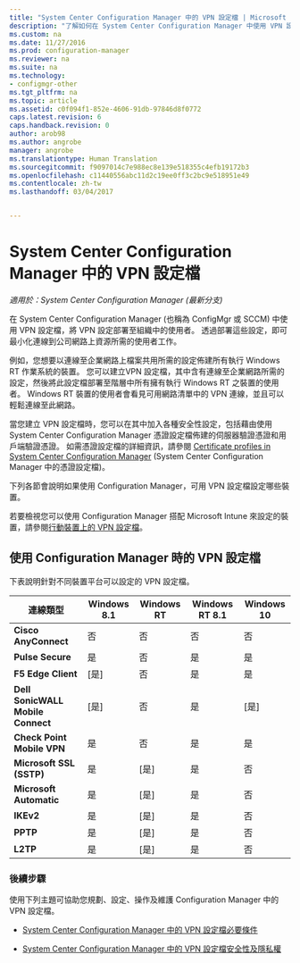 ```yaml
---
title: "System Center Configuration Manager 中的 VPN 設定檔 | Microsoft Docs"
description: "了解如何在 System Center Configuration Manager 中使用 VPN 設定檔，將 VPN 設定部署至組織中的使用者。"
ms.custom: na
ms.date: 11/27/2016
ms.prod: configuration-manager
ms.reviewer: na
ms.suite: na
ms.technology:
- configmgr-other
ms.tgt_pltfrm: na
ms.topic: article
ms.assetid: c0f094f1-852e-4606-91db-97846d8f0772
caps.latest.revision: 6
caps.handback.revision: 0
author: arob98
ms.author: angrobe
manager: angrobe
ms.translationtype: Human Translation
ms.sourcegitcommit: f9097014c7e988ec8e139e518355c4efb19172b3
ms.openlocfilehash: c11440556abc11d2c19ee0ff3c2bc9e518951e49
ms.contentlocale: zh-tw
ms.lasthandoff: 03/04/2017


---
```

# <a name="vpn-profiles-in-system-center-configuration-manager"></a>System Center Configuration Manager 中的 VPN 設定檔

*適用於：System Center Configuration Manager (最新分支)*


在 System Center Configuration Manager (也稱為 ConfigMgr 或 SCCM) 中使用 VPN 設定檔，將 VPN 設定部署至組織中的使用者。 透過部署這些設定，即可最小化連線到公司網路上資源所需的使用者工作。  

 例如，您想要以連線至企業網路上檔案共用所需的設定佈建所有執行 Windows RT 作業系統的裝置。 您可以建立VPN 設定檔，其中含有連線至企業網路所需的設定，然後將此設定檔部署至階層中所有擁有執行 Windows RT 之裝置的使用者。 Windows RT 裝置的使用者會看見可用網路清單中的 VPN 連線，並且可以輕鬆連線至此網路。  

 當您建立 VPN 設定檔時，您可以在其中加入各種安全性設定，包括藉由使用 System Center Configuration Manager 憑證設定檔佈建的伺服器驗證憑證和用戶端驗證憑證。 如需憑證設定檔的詳細資訊，請參閱 [Certificate profiles in System Center Configuration Manager](introduction-to-certificate-profiles.md) (System Center Configuration Manager 中的憑證設定檔)。  

 下列各節會說明如果使用 Configuration Manager，可用 VPN 設定檔設定哪些裝置。

 若要檢視您可以使用 Configuration Manager 搭配 Microsoft Intune 來設定的裝置，請參閱[行動裝置上的 VPN 設定檔](/sccm/mdm/deploy-use/create-vpn-profiles)。  

## <a name="vpn-profiles-when-using-configuration-manager"></a>使用 Configuration Manager 時的 VPN 設定檔  
 下表說明針對不同裝置平台可以設定的 VPN 設定檔。  

|連線類型|Windows 8.1|Windows RT|Windows RT 8.1|Windows 10|  
|---------------------|-----------------|----------------|--------------------|----------------|  
|**Cisco AnyConnect**|否|否|否|否|  
|**Pulse Secure**|是|否|是|是|  
|**F5 Edge Client**|[是]|否|是|是|  
|**Dell SonicWALL Mobile Connect**|[是]|否|是|[是]|  
|**Check Point Mobile VPN**|是|否|是|是|  
|**Microsoft SSL (SSTP)**|是|[是]|是|否|  
|**Microsoft Automatic**|是|[是]|是|否|  
|**IKEv2**|是|[是]|是|否|  
|**PPTP**|是|[是]|是|否|  
|**L2TP**|是|[是]|是|否|  

### <a name="next-steps"></a>後續步驟  
 使用下列主題可協助您規劃、設定、操作及維護 Configuration Manager 中的 VPN 設定檔。  

-   [System Center Configuration Manager 中的 VPN 設定檔必要條件](../plan-design/prerequisites-for-wifi-vpn-profiles.md)  

-   [System Center Configuration Manager 中的 VPN 設定檔安全性及隱私權](../plan-design/security-and-privacy-for-wifi-vpn-profiles.md)

